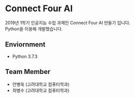 # Connect Four AI
2019년 1학기 인공지능 수업 과제인 Connect Four AI 만들기 입니다.  
Python을 이용해 개발했습니다.
## Enviornment
* Python 3.7.3
## Team Member
* 안병욱 (고려대학교 컴퓨터학과)
* 최병수 (고려대학교 컴퓨터학과)

